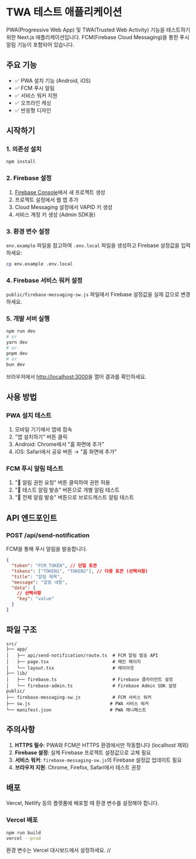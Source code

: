# TWA 테스트 애플리케이션

PWA(Progressive Web App) 및 TWA(Trusted Web Activity) 기능을 테스트하기 위한 Next.js 애플리케이션입니다. FCM(Firebase Cloud Messaging)을 통한 푸시 알림 기능이 포함되어 있습니다.

## 주요 기능

- ✅ PWA 설치 기능 (Android, iOS)
- ✅ FCM 푸시 알림
- ✅ 서비스 워커 지원
- ✅ 오프라인 캐싱
- ✅ 반응형 디자인

## 시작하기

### 1. 의존성 설치

```bash
npm install
```

### 2. Firebase 설정

1. [Firebase Console](https://console.firebase.google.com/)에서 새 프로젝트 생성
2. 프로젝트 설정에서 웹 앱 추가
3. Cloud Messaging 설정에서 VAPID 키 생성
4. 서비스 계정 키 생성 (Admin SDK용)

### 3. 환경 변수 설정

`env.example` 파일을 참고하여 `.env.local` 파일을 생성하고 Firebase 설정값을 입력하세요:

```bash
cp env.example .env.local
```

### 4. Firebase 서비스 워커 설정

`public/firebase-messaging-sw.js` 파일에서 Firebase 설정값을 실제 값으로 변경하세요.

### 5. 개발 서버 실행

```bash
npm run dev
# or
yarn dev
# or
pnpm dev
# or
bun dev
```

브라우저에서 [http://localhost:3000](http://localhost:3000)을 열어 결과를 확인하세요.

## 사용 방법

### PWA 설치 테스트

1. 모바일 기기에서 앱에 접속
2. "앱 설치하기" 버튼 클릭
3. Android: Chrome에서 "홈 화면에 추가"
4. iOS: Safari에서 공유 버튼 → "홈 화면에 추가"

### FCM 푸시 알림 테스트

1. "🔔 알림 권한 요청" 버튼 클릭하여 권한 허용
2. "📱 테스트 알림 발송" 버튼으로 개별 알림 테스트
3. "📢 전체 알림 발송" 버튼으로 브로드캐스트 알림 테스트

## API 엔드포인트

### POST /api/send-notification

FCM을 통해 푸시 알림을 발송합니다.

```json
{
  "token": "FCM_TOKEN", // 단일 토큰
  "tokens": ["TOKEN1", "TOKEN2"], // 다중 토큰 (선택사항)
  "title": "알림 제목",
  "message": "알림 내용",
  "data": {
    // 선택사항
    "key": "value"
  }
}
```

## 파일 구조

```
src/
├── app/
│   ├── api/send-notification/route.ts  # FCM 알림 발송 API
│   ├── page.tsx                        # 메인 페이지
│   └── layout.tsx                      # 레이아웃
├── lib/
│   ├── firebase.ts                     # Firebase 클라이언트 설정
│   └── firebase-admin.ts               # Firebase Admin SDK 설정
public/
├── firebase-messaging-sw.js            # FCM 서비스 워커
├── sw.js                              # PWA 서비스 워커
└── manifest.json                      # PWA 매니페스트
```

## 주의사항

1. **HTTPS 필수**: PWA와 FCM은 HTTPS 환경에서만 작동합니다 (localhost 제외)
2. **Firebase 설정**: 실제 Firebase 프로젝트 설정값으로 교체 필요
3. **서비스 워커**: `firebase-messaging-sw.js`의 Firebase 설정값 업데이트 필요
4. **브라우저 지원**: Chrome, Firefox, Safari에서 테스트 권장

## 배포

Vercel, Netlify 등의 플랫폼에 배포할 때 환경 변수를 설정해야 합니다.

### Vercel 배포

```bash
npm run build
vercel --prod
```

환경 변수는 Vercel 대시보드에서 설정하세요.
//
